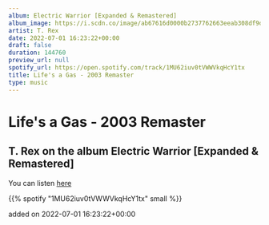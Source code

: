 ```yaml
---
album: Electric Warrior [Expanded & Remastered]
album_image: https://i.scdn.co/image/ab67616d0000b2737762663eeab308df9d240cd0
artist: T. Rex
date: 2022-07-01 16:23:22+00:00
draft: false
duration: 144760
preview_url: null
spotify_url: https://open.spotify.com/track/1MU62iuv0tVWWVkqHcY1tx
title: Life's a Gas - 2003 Remaster
type: music
---
```



# Life's a Gas - 2003 Remaster

## T. Rex on the album Electric Warrior [Expanded & Remastered]

You can listen [here](https://open.spotify.com/track/1MU62iuv0tVWWVkqHcY1tx)

{{% spotify "1MU62iuv0tVWWVkqHcY1tx" small %}}

added on 2022-07-01 16:23:22+00:00